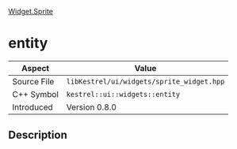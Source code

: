 [Widget.Sprite](index)
# entity
| Aspect | Value |
| --- | --- |
| Source File | `libKestrel/ui/widgets/sprite_widget.hpp` |
| C++ Symbol | `kestrel::ui::widgets::entity` |
| Introduced | Version 0.8.0 |
## Description

